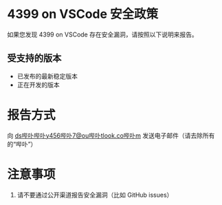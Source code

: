 # 4399 on VSCode 安全政策

如果您发现 4399 on VSCode 存在安全漏洞，请按照以下说明来报告。

## 受支持的版本

- 已发布的最新稳定版本
- 正在开发的版本

# 报告方式

向 ds哔卟哔卟y456哔卟7@ou哔卟tlook.co哔卟m 发送电子邮件（请去除所有的“哔卟”）

# 注意事项

1. 请不要通过公开渠道报告安全漏洞（比如 GitHub issues）
